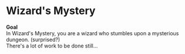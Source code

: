 # Wizard's Mystery

**Goal**  
In Wizard's Mystery, you are a wizard who stumbles upon a mysterious dungeon. (surprised?)  
There's a lot of work to be done still...
